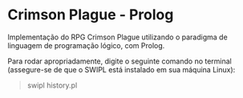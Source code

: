 # Crimson Plague - Prolog

Implementação do RPG Crimson Plague utilizando o paradigma de linguagem de programação lógico, com Prolog.

Para rodar apropriadamente, digite o seguinte comando no terminal (assegure-se de que o SWIPL está instalado em sua máquina Linux):

> swipl history.pl
